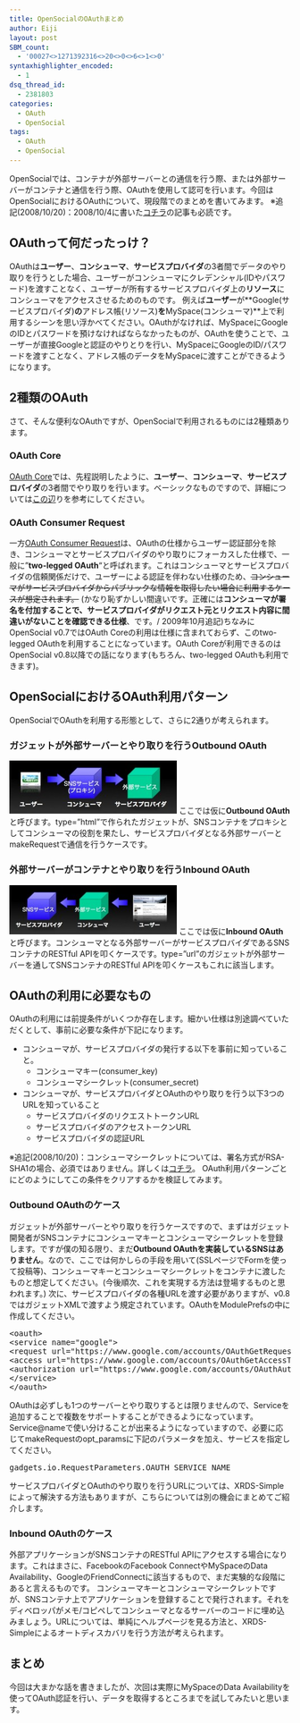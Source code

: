 ```yaml
---
title: OpenSocialのOAuthまとめ
author: Eiji
layout: post
SBM_count:
  - '00027<>1271392316<>20<>0<>6<>1<>0'
syntaxhighlighter_encoded:
  - 1
dsq_thread_id:
  - 2381803
categories:
  - OAuth
  - OpenSocial
tags:
  - OAuth
  - OpenSocial
---
```

OpenSocialでは、コンテナが外部サーバーとの通信を行う際、または外部サーバーがコンテナと通信を行う際、OAuthを使用して認可を行います。今回はOpenSocialにおけるOAuthについて、現段階でのまとめを書いてみます。 ※追記(2008/10/20)：2008/10/4に書いた[コチラ][1]の記事も必読です。

## OAuthって何だったっけ？

OAuthは**ユーザー**、**コンシューマ**、**サービスプロバイダ**の3者間でデータのやり取りを行うとした場合、ユーザーがコンシューマにクレデンシャル(IDやパスワード)を渡すことなく、ユーザーが所有するサービスプロバイダ上の**リソース**にコンシューマをアクセスさせるためのものです。 例えば**ユーザー**が**Google(サービスプロバイダ)**の**アドレス帳(リソース)**を**MySpace(コンシューマ)**上で利用するシーンを思い浮かべてください。OAuthがなければ、MySpaceにGoogleのIDとパスワードを預けなければならなかったものが、OAuthを使うことで、ユーザーが直接Googleと認証のやりとりを行い、MySpaceにGoogleのID/パスワードを渡すことなく、アドレス帳のデータをMySpaceに渡すことができるようになります。

## 2種類のOAuth

さて、そんな便利なOAuthですが、OpenSocialで利用されるものには2種類あります。

### OAuth Core

<a href="http://oauth.net/core/1.0/" target="_blank">OAuth Core</a>では、先程説明したように、**ユーザー**、**コンシューマ**、**サービスプロバイダ**の3者間でやり取りを行います。ベーシックなものですので、詳細については<a href="http://www.atmarkit.co.jp/fsecurity/special/106oauth/oauth01.html" target="_blank">この辺</a>りを参考にしてください。

### OAuth Consumer Request

一方<a href="http://oauth.googlecode.com/svn/spec/ext/consumer_request/1.0/drafts/1/spec.html" target="_blank">OAuth Consumer Request</a>は、OAuthの仕様からユーザー認証部分を除き、コンシューマとサービスプロバイダのやり取りにフォーカスした仕様で、一般に&#8221;**two-legged OAuth**&#8220;と呼ばれます。これはコンシューマとサービスプロバイダの信頼関係だけで、ユーザーによる認証を伴わない仕様のため、<span style="text-decoration: line-through;">コンシューマがサービスプロバイダからパブリックな情報を取得したい場合に利用するケースが想定されます。</span> (かなり恥ずかしい間違いです。正確には**コンシューマが署名を付加することで、サービスプロバイダがリクエスト元とリクエスト内容に間違いがないことを確認できる仕様**、です。/ 2009年10月追記)ちなみにOpenSocial v0.7ではOAuth Coreの利用は仕様に含まれておらず、このtwo-legged OAuthを利用することになっています。OAuth Coreが利用できるのはOpenSocial v0.8以降での話になります(もちろん、two-legged OAuthも利用できます)。

## OpenSocialにおけるOAuth利用パターン

OpenSocialでOAuthを利用する形態として、さらに2通りが考えられます。

### ガジェットが外部サーバーとやり取りを行うOutbound OAuth

[<img class="alignnone size-medium wp-image-100" title="Outbound OAuth" src="/images/2008/08/e38394e382afe38381e383a3-1-300x95.jpg" alt="" width="300" height="95" />][2] ここでは仮に**Outbound OAuth**と呼びます。type=&#8221;html&#8221;で作られたガジェットが、SNSコンテナをプロキシとしてコンシューマの役割を果たし、サービスプロバイダとなる外部サーバーとmakeRequestで通信を行うケースです。

### 外部サーバーがコンテナとやり取りを行うInbound OAuth

[<img class="alignnone size-medium wp-image-101" title="Inbound OAuth" src="/images/2008/08/e38394e382afe38381e383a3-3-300x88.jpg" alt="" width="300" height="88" />][3] ここでは仮に**Inbound OAuth**と呼びます。コンシューマとなる外部サーバーがサービスプロバイダであるSNSコンテナのRESTful APIを叩くケースです。type=&#8221;url&#8221;のガジェットが外部サーバーを通してSNSコンテナのRESTful APIを叩くケースもこれに該当します。

## OAuthの利用に必要なもの

OAuthの利用には前提条件がいくつか存在します。細かい仕様は別途調べていただくとして、事前に必要な条件が下記になります。

*   コンシューマが、サービスプロバイダの発行する以下を事前に知っていること。 
    *   コンシューマキー(consumer_key)
    *   コンシューマシークレット(consumer_secret)
*   コンシューマが、サービスプロバイダとOAuthのやり取りを行う以下3つのURLを知っていること 
    *   サービスプロバイダのリクエストトークンURL
    *   サービスプロバイダのアクセストークンURL
    *   サービスプロバイダの認証URL

※追記(2008/10/20)：コンシューマシークレットについては、署名方式がRSA-SHA1の場合、必須ではありません。詳しくは[コチラ][1]。 OAuth利用パターンごとにどのようにしてこの条件をクリアするかを検証してみます。

### Outbound OAuthのケース

ガジェットが外部サーバーとやり取りを行うケースですので、まずはガジェット開発者がSNSコンテナにコンシューマキーとコンシューマシークレットを登録します。ですが僕の知る限り、まだ**Outbound OAuthを実装しているSNSはありません**。なので、ここでは何かしらの手段を用いて(SSLページでFormを使って投稿等)、コンシューマキーとコンシューマシークレットをコンテナに渡したものと想定してください。(今後順次、これを実現する方法は登場するものと思われます。) 次に、サービスプロバイダの各種URLを渡す必要がありますが、v0.8ではガジェットXMLで渡すよう規定されています。OAuthをModulePrefsの中に作成してください。

<pre class="brush: xml; title: ; notranslate" title="">&lt;oauth&gt;
&lt;service name="google"&gt;
&lt;request url="https://www.google.com/accounts/OAuthGetRequestToken?scope=http://www.google.com/m8/feeds/" /&gt;
&lt;access url="https://www.google.com/accounts/OAuthGetAccessToken" /&gt;
&lt;authorization url="https://www.google.com/accounts/OAuthAuthorizeToken" /&gt;
&lt;/service&gt;
&lt;/oauth&gt;
</pre>

OAuthは必ずしも1つのサーバーとやり取りするとは限りませんので、Serviceを追加することで複数をサポートすることができるようになっています。Service@nameで使い分けることが出来るようになっていますので、必要に応じてmakeRequestのopt_paramsに下記のパラメータを加え、サービスを指定してください。

<pre>gadgets.io.RequestParameters.OAUTH_SERVICE_NAME</pre>

サービスプロバイダとOAuthのやり取りを行うURLについては、XRDS-Simpleによって解決する方法もありますが、こちらについては別の機会にまとめてご紹介します。

### Inbound OAuthのケース

外部アプリケーションがSNSコンテナのRESTful APIにアクセスする場合になります。これはまさに、FacebookのFacebook ConnectやMySpaceのData Availability、GoogleのFriendConnectに該当するもので、まだ実験的な段階にあると言えるものです。 コンシューマキーとコンシューマシークレットですが、SNSコンテナ上でアプリケーションを登録することで発行されます。それをディベロッパがメモ/コピペしてコンシューマとなるサーバーのコードに埋め込みましょう。URLについては、単純にヘルプページを見る方法と、XRDS-Simpleによるオートディスカバリを行う方法が考えられます。

## まとめ

今回は大まかな話を書きましたが、次回は実際にMySpaceのData Availabilityを使ってOAuth認証を行い、データを取得するところまでを試してみたいと思います。

 [1]: http://devlog.agektmr.com/archives/174
 [2]: /images/2008/08/e38394e382afe38381e383a3-1.jpg
 [3]: /images/2008/08/e38394e382afe38381e383a3-3.jpg